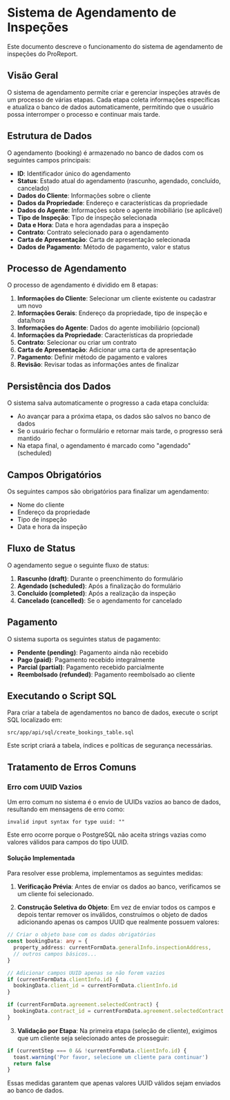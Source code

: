 # Sistema de Agendamento de Inspeções

Este documento descreve o funcionamento do sistema de agendamento de inspeções do ProReport.

## Visão Geral

O sistema de agendamento permite criar e gerenciar inspeções através de um processo de várias etapas. Cada etapa coleta informações específicas e atualiza o banco de dados automaticamente, permitindo que o usuário possa interromper o processo e continuar mais tarde.

## Estrutura de Dados

O agendamento (booking) é armazenado no banco de dados com os seguintes campos principais:

- **ID**: Identificador único do agendamento
- **Status**: Estado atual do agendamento (rascunho, agendado, concluído, cancelado)
- **Dados do Cliente**: Informações sobre o cliente
- **Dados da Propriedade**: Endereço e características da propriedade
- **Dados do Agente**: Informações sobre o agente imobiliário (se aplicável)
- **Tipo de Inspeção**: Tipo de inspeção selecionada
- **Data e Hora**: Data e hora agendadas para a inspeção
- **Contrato**: Contrato selecionado para o agendamento
- **Carta de Apresentação**: Carta de apresentação selecionada
- **Dados de Pagamento**: Método de pagamento, valor e status

## Processo de Agendamento

O processo de agendamento é dividido em 8 etapas:

1. **Informações do Cliente**: Selecionar um cliente existente ou cadastrar um novo
2. **Informações Gerais**: Endereço da propriedade, tipo de inspeção e data/hora
3. **Informações do Agente**: Dados do agente imobiliário (opcional)
4. **Informações da Propriedade**: Características da propriedade
5. **Contrato**: Selecionar ou criar um contrato
6. **Carta de Apresentação**: Adicionar uma carta de apresentação
7. **Pagamento**: Definir método de pagamento e valores
8. **Revisão**: Revisar todas as informações antes de finalizar

## Persistência dos Dados

O sistema salva automaticamente o progresso a cada etapa concluída:

- Ao avançar para a próxima etapa, os dados são salvos no banco de dados
- Se o usuário fechar o formulário e retornar mais tarde, o progresso será mantido
- Na etapa final, o agendamento é marcado como "agendado" (scheduled)

## Campos Obrigatórios

Os seguintes campos são obrigatórios para finalizar um agendamento:

- Nome do cliente
- Endereço da propriedade
- Tipo de inspeção
- Data e hora da inspeção

## Fluxo de Status

O agendamento segue o seguinte fluxo de status:

1. **Rascunho (draft)**: Durante o preenchimento do formulário
2. **Agendado (scheduled)**: Após a finalização do formulário
3. **Concluído (completed)**: Após a realização da inspeção
4. **Cancelado (cancelled)**: Se o agendamento for cancelado

## Pagamento

O sistema suporta os seguintes status de pagamento:

- **Pendente (pending)**: Pagamento ainda não recebido
- **Pago (paid)**: Pagamento recebido integralmente
- **Parcial (partial)**: Pagamento recebido parcialmente
- **Reembolsado (refunded)**: Pagamento reembolsado ao cliente

## Executando o Script SQL

Para criar a tabela de agendamentos no banco de dados, execute o script SQL localizado em:

```
src/app/api/sql/create_bookings_table.sql
```

Este script criará a tabela, índices e políticas de segurança necessárias.

## Tratamento de Erros Comuns

### Erro com UUID Vazios

Um erro comum no sistema é o envio de UUIDs vazios ao banco de dados, resultando em mensagens de erro como:

```
invalid input syntax for type uuid: ""
```

Este erro ocorre porque o PostgreSQL não aceita strings vazias como valores válidos para campos do tipo UUID.

#### Solução Implementada

Para resolver esse problema, implementamos as seguintes medidas:

1. **Verificação Prévia**: Antes de enviar os dados ao banco, verificamos se um cliente foi selecionado.

2. **Construção Seletiva do Objeto**: Em vez de enviar todos os campos e depois tentar remover os inválidos, construímos o objeto de dados adicionando apenas os campos UUID que realmente possuem valores:

```typescript
// Criar o objeto base com os dados obrigatórios
const bookingData: any = {
  property_address: currentFormData.generalInfo.inspectionAddress,
  // outros campos básicos...
}

// Adicionar campos UUID apenas se não forem vazios
if (currentFormData.clientInfo.id) {
  bookingData.client_id = currentFormData.clientInfo.id
}

if (currentFormData.agreement.selectedContract) {
  bookingData.contract_id = currentFormData.agreement.selectedContract
}
```

3. **Validação por Etapa**: Na primeira etapa (seleção de cliente), exigimos que um cliente seja selecionado antes de prosseguir:

```typescript
if (currentStep === 0 && !currentFormData.clientInfo.id) {
  toast.warning('Por favor, selecione um cliente para continuar')
  return false
}
```

Essas medidas garantem que apenas valores UUID válidos sejam enviados ao banco de dados. 
